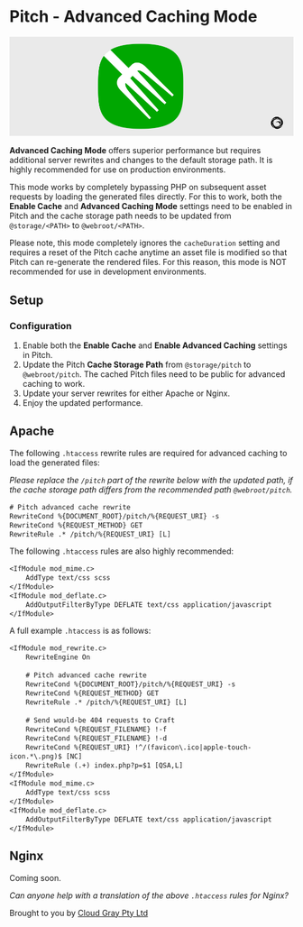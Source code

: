 # Pitch - Advanced Caching Mode

![Screenshot](resources/pitch.png)

**Advanced Caching Mode** offers superior performance but requires additional server rewrites and changes to the default storage path. It is highly recommended for use on production environments.

This mode works by completely bypassing PHP on subsequent asset requests by loading the generated files directly. For this to work, both the **Enable Cache** and **Advanced Caching Mode** settings need to be enabled in Pitch and the cache storage path needs to be updated from `@storage/<PATH>` to `@webroot/<PATH>`. 

Please note, this mode completely ignores the `cacheDuration` setting and requires a reset of the Pitch cache anytime an asset file is modified so that Pitch can re-generate the rendered files. For this reason, this mode is NOT recommended for use in development environments.

## Setup

### Configuration ###

1. Enable both the **Enable Cache** and **Enable Advanced Caching** settings in Pitch.
2. Update the Pitch **Cache Storage Path** from `@storage/pitch` to `@webroot/pitch`. The cached Pitch files need to be public for advanced caching to work.
3. Update your server rewrites for either Apache or Nginx.
4. Enjoy the updated performance.

## Apache

The following `.htaccess` rewrite rules are required for advanced caching to load the generated files:

*Please replace the `/pitch` part of the rewrite below with the updated path, if the cache storage path differs from the recommended path `@webroot/pitch`.*

 	# Pitch advanced cache rewrite
  	RewriteCond %{DOCUMENT_ROOT}/pitch/%{REQUEST_URI} -s
  	RewriteCond %{REQUEST_METHOD} GET
  	RewriteRule .* /pitch/%{REQUEST_URI} [L]
  		
The following `.htaccess` rules are also highly recommended:

	<IfModule mod_mime.c>
  		AddType text/css scss
	</IfModule>
	<IfModule mod_deflate.c>
  		AddOutputFilterByType DEFLATE text/css application/javascript
	</IfModule>

A full example `.htaccess` is as follows:

	<IfModule mod_rewrite.c>
  		RewriteEngine On
  
 		# Pitch advanced cache rewrite
  		RewriteCond %{DOCUMENT_ROOT}/pitch/%{REQUEST_URI} -s
  		RewriteCond %{REQUEST_METHOD} GET
  		RewriteRule .* /pitch/%{REQUEST_URI} [L]

  		# Send would-be 404 requests to Craft
  		RewriteCond %{REQUEST_FILENAME} !-f
  		RewriteCond %{REQUEST_FILENAME} !-d
  		RewriteCond %{REQUEST_URI} !^/(favicon\.ico|apple-touch-icon.*\.png)$ [NC]
  		RewriteRule (.+) index.php?p=$1 [QSA,L]
	</IfModule>
	<IfModule mod_mime.c>
  		AddType text/css scss
	</IfModule>
	<IfModule mod_deflate.c>
  		AddOutputFilterByType DEFLATE text/css application/javascript
	</IfModule>
	
## Nginx

Coming soon.

*Can anyone help with a translation of the above `.htaccess` rules for Nginx?*

Brought to you by [Cloud Gray Pty Ltd](https://cloudgray.com.au/)
